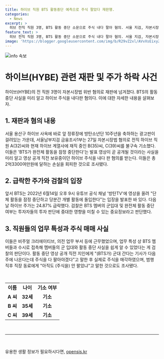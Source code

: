 ```yaml
---
title: 하이브 직원 BTS 활동중단 예측으로 주식 팔았다 재판행.
categories:
  - News
excerpt: >
  히브 전직 직원 3명, BTS 활동 중단 소문으로 주식 내다 팔아 혐의. 서울 지검, 자본시장법 위반 혐의 기소. 전직 직원 2억3300만원 손실 회피. 활동 중단 소문 전 사전에 주식 매각 후, 하이브 주가 24.87% 급락. 범행 전 지인에 주식 다 팔아야겠다 말하고, 직후 동료에게 아직도 안 팔았냐고 말한 것으로 밝혀져.
feature_text: >
  히브 전직 직원 3명, BTS 활동 중단 소문으로 주식 내다 팔아 혐의. 서울 지검, 자본시장법 위반 혐의 기소. 전직 직원 2억3300만원 손실 회피. 활동 중단 소문 전 사전에 주식 매각 후, 하이브 주가 24.87% 급락. 범행 전 지인에 주식 다 팔아야겠다 말하고, 직후 동료에게 아직도 안 팔았냐고 말한 것으로 밝혀져.
image: 'https://blogger.googleusercontent.com/img/b/R29vZ2xl/AVvXsEixyZcFfHzMRdzZMjFBmAUKJYCLCGyLL1o632UiGVXcaFdKo_bkvkuCioo0uUKlGfBVcT3P84aROyZIXSBEx3Aw5nCQ3pTgDom1WDC4m8eifvWiAmWEEVb4x6G_l8C0QH225ldMjyaFvpxGEBGNO37VmDTDMHGhJPq73UglMfDca1-0aw/s1600/blogspot.png'
---
```


<p><img src="https://blogger.googleusercontent.com/img/b/R29vZ2xl/AVvXsEixyZcFfHzMRdzZMjFBmAUKJYCLCGyLL1o632UiGVXcaFdKo_bkvkuCioo0uUKlGfBVcT3P84aROyZIXSBEx3Aw5nCQ3pTgDom1WDC4m8eifvWiAmWEEVb4x6G_l8C0QH225ldMjyaFvpxGEBGNO37VmDTDMHGhJPq73UglMfDca1-0aw/s1600/blogspot.png" alt="info 속보" /></p>

<h1>하이브(HYBE) 관련 재판 및 주가 하락 사건</h1>

<p data-ke-size="size16">하이브(HYBE)의 전 직원 3명이 자본시장법 위반 혐의로 재판에 넘겨졌다. BTS의 활동 중단 사실을 미리 알고 하이브 주식을 내다판 혐의다. 이에 대한 자세한 내용을 살펴보자.</p>

<h2 data-ke-size="size26">1. 재판과 혐의 내용</h2>

<p data-ke-size="size16">서울 용산구 하이브 사옥에 바로 앞 정류장에 방탄소년단 10주년을 축하하는 광고판이 걸려있는 가운데, 서울남부지검 금융조사1부는 27일 자본시장법 혐의로 전직 하이브 직원 A(32)씨와 현재 하이브 계열사에 재직 중인 B(35)씨, C(39)씨를 불구속 기소했다. 이들은 'BTS가 완전체 활동을 잠정 중단한다'는 발표 영상이 곧 공개될 것이라는 사실을 미리 알고 영상 공개 직전 보유중이던 하이브 주식을 내다 판 혐의를 받는다. 이들은 총 2억3300여만원에 달하는 손실을 회피한 것으로 조사됐다.</p>

<h2 data-ke-size="size26">2. 급락한 주가와 검찰의 입장</h2>

<p data-ke-size="size16">앞서 BTS는 2022년 6월14일 오후 9시 유튜브 공식 채널 '방탄TV'에 영상을 올려 "단체 활동을 잠정 중단하고 당분간 개별 활동에 돌입한다"는 입장을 발표한 바 있다. 다음 날 하이브 주가는 24.87% 급락했다. 검찰은 BTS 멤버의 군입대 및 완전체 활동 중단 여부는 투자자들의 투자 판단에 중대한 영향을 미칠 수 있는 중요정보라고 판단했다.</p>

<h2 data-ke-size="size26">3. 직원들의 업무 특성과 주식 매매 사실</h2>

<p data-ke-size="size16">이들은 비주얼 크리에이티브, 의전 업무 부서 등에 근무했었으며, 업무 특성 상 BTS 멤버들과 수시로 접촉해 멤버들의 군 입대와 활동 중단 사실을 쉽게 알 수 있었다는 게 검찰의 판단이다. 활동 중단 영상 공개 직전 지인에게 "(BTS가) 군대 간다는 기사가 다음 주에 나온다는데 주식을 다 팔아야겠다"고 말한 후 실제로 주식을 매각하였으며, 범행 직후 직장 동료에게 "아직도 (주식을) 안 팔았냐"고 말한 것으로도 조사됐다.</p>

<p data-ke-size="size16">&nbsp;</p>

<table>
<tbody>
<tr>
<td style="text-align: center; height: 17px;"><b>이름</b></td>
<td style="text-align: center; height: 17px;"><b>나이</b></td>
<td style="text-align: center; height: 17px;"><b>기소 여부</b></td>
</tr>
<tr>
<td style="text-align: center; height: 17px;"><b>A 씨</b></td>
<td style="text-align: center; height: 17px;"><b>32세</b></td>
<td style="text-align: center; height: 17px;"><b>기소</b></td>
</tr>
<tr>
<td style="text-align: center; height: 17px;"><b>B 씨</b></td>
<td style="text-align: center; height: 17px;"><b>35세</b></td>
<td style="text-align: center; height: 17px;"><b>기소</b></td>
</tr>
<tr>
<td style="text-align: center; height: 17px;"><b>C 씨</b></td>
<td style="text-align: center; height: 17px;"><b>39세</b></td>
<td style="text-align: center; height: 17px;"><b>기소</b></td>
</tr>
</tbody>
</table>

<p data-ke-size="size16">&nbsp;</p>

<hr>

<p data-ke-size="size16">&nbsp;</p>
유용한 생활 정보가 필요하시다면, <a href="https://opensis.kr" rel="dofollow">opensis.kr</a>


